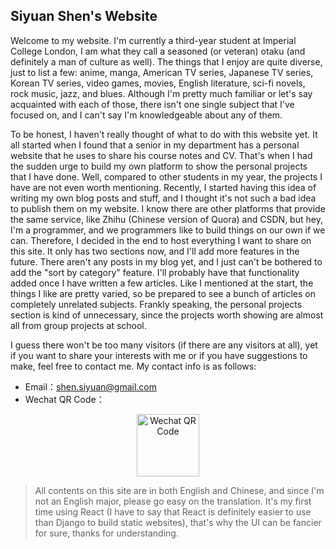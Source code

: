 ## Siyuan Shen's Website

Welcome to my website. I'm currently a third-year student at Imperial College London, I am what they call a seasoned (or veteran) otaku (and definitely a man of culture as well). The things that I enjoy are quite diverse, just to list a few: anime, manga, American TV series, Japanese TV series, Korean TV series, video games, movies, English literature, sci-fi novels, rock music, jazz, and blues. Although I'm pretty much familiar or let's say acquainted with each of those, there isn't one single subject that I've focused on, and I can't say I'm knowledgeable about any of them.

To be honest, I haven't really thought of what to do with this website yet. It all started when I found that a senior in my department has a personal website that he uses to share his course notes and CV. That's when I had the sudden urge to build my own platform to show the personal projects that I have done. Well, compared to other students in my year, the projects I have are not even worth mentioning. Recently, I started having this idea of writing my own blog posts and stuff, and I thought it's not such a bad idea to publish them on my website. I know there are other platforms that provide the same service, like Zhihu (Chinese version of Quora) and CSDN, but hey, I'm a programmer, and we programmers like to build things on our own if we can. Therefore, I decided in the end to host everything I want to share on this site. It only has two sections now, and I'll add more features in the future. There aren't any posts in my blog yet, and I just can't be bothered to add the "sort by category" feature. I'll probably have that functionality added once I have written a few articles. Like I mentioned at the start, the things I like are pretty varied, so be prepared to see a bunch of articles on completely unrelated subjects. Frankly speaking, the personal projects section is kind of unnecessary, since the projects worth showing are almost all from group projects at school.

I guess there won't be too many visitors (if there are any visitors at all), yet if you want to share your interests with me or if you have suggestions to make, feel free to contact me. My contact info is as follows:

- Email：[shen.siyuan@gmail.com](mailto:shen.siyuan@gmail.com)
- Wechat QR Code：
<p align="center">
  <img src="../siyuans-hub/contents/wechat.jpg" alt="Wechat QR Code" style="width:100px;height:100px;"/>
</p>

> All contents on this site are in both English and Chinese, and since I'm not an English major, please go easy on the translation.
> It's my first time using React (I have to say that React is definitely easier to use than Django to build static websites), that's why the UI can be fancier for sure, thanks for understanding.
